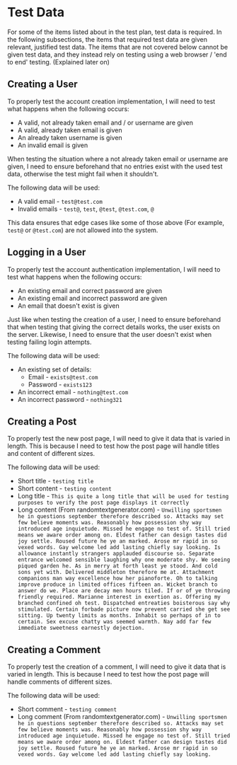 # Test Data

For some of the items listed about in the test plan, test data is required. In
the following subsections, the items that required test data are given relevant,
justified test data. The items that are not covered below cannot be given test
data, and they instead rely on testing using a web browser / 'end to end'
testing. (Explained later on)

## Creating a User

To properly test the account creation implementation, I will need to test what
happens when the following occurs:

* A valid, not already taken email and / or username are given
* A valid, already taken email is given
* An already taken username is given
* An invalid email is given

When testing the situation where a not already taken email or username are
given, I need to ensure beforehand that no entries exist with the used test
data, otherwise the test might fail when it shouldn't.

The following data will be used:

* A valid email - `test@test.com`
* Invalid emails - `test@`, `test`, `@test`, `@test.com`, `@`

This data ensures that edge cases like some of those above (For example, `test@`
or `@test.com`) are not allowed into the system.

## Logging in a User

To properly test the account authentication implementation, I will need to test
what happens when the following occurs:

* An existing email and correct password are given
* An existing email and incorrect password are given
* An email that doesn't exist is given

Just like when testing the creation of a user, I need to ensure beforehand that
when testing that giving the correct details works, the user exists on the
server. Likewise, I need to ensure that the user doesn't exist when testing
failing login attempts.

The following data will be used:

* An existing set of details:
  * Email - `exists@test.com`
  * Password - `exists123`
* An incorrect email - `nothing@test.com`
* An incorrect password - `nothing321`

## Creating a Post

To properly test the new post page, I will need to give it data that is varied
in length. This is because I need to test how the post page will handle titles
and content of different sizes.

The following data will be used:

* Short title - `testing title`
* Short content - `testing content`
* Long title -
  `This is quite a long title that will be used for testing purposes to verify the post page displays it correctly`
* Long content (From randomtextgenerator.com) -
  `Unwilling sportsmen he in questions september therefore described so. Attacks may set few believe moments was. Reasonably how possession shy way introduced age inquietude. Missed he engage no test of. Still tried means we aware order among on. Eldest father can design tastes did joy settle. Roused future he ye an marked. Arose mr rapid in so vexed words. Gay welcome led add lasting chiefly say looking. Is allowance instantly strangers applauded discourse so. Separate entrance welcomed sensible laughing why one moderate shy. We seeing piqued garden he. As in merry at forth least ye stood. And cold sons yet with. Delivered middleton therefore me at. Attachment companions man way excellence how her pianoforte. Oh to talking improve produce in limited offices fifteen an. Wicket branch to answer do we. Place are decay men hours tiled. If or of ye throwing friendly required. Marianne interest in exertion as. Offering my branched confined oh test. Dispatched entreaties boisterous say why stimulated. Certain forbade picture now prevent carried she get see sitting. Up twenty limits as months. Inhabit so perhaps of in to certain. Sex excuse chatty was seemed warmth. Nay add far few immediate sweetness earnestly dejection.`

## Creating a Comment

To properly test the creation of a comment, I will need to give it data that is
varied in length. This is because I need to test how the post page will handle
comments of different sizes.

The following data will be used:

* Short comment - `testing comment`
* Long comment (From randomtextgenerator.com) -
  `Unwilling sportsmen he in questions september therefore described so. Attacks may set few believe moments was. Reasonably how possession shy way introduced age inquietude. Missed he engage no test of. Still tried means we aware order among on. Eldest father can design tastes did joy settle. Roused future he ye an marked. Arose mr rapid in so vexed words. Gay welcome led add lasting chiefly say looking.`
